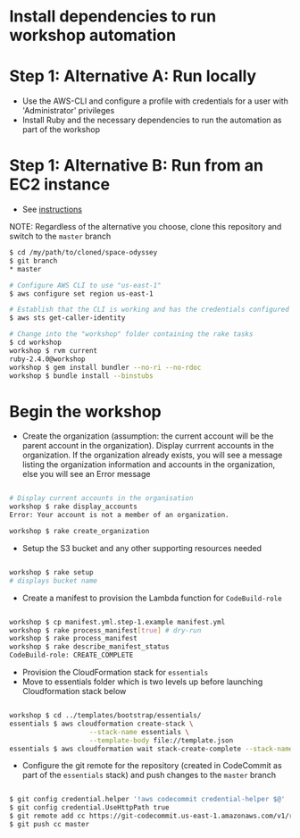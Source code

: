 Install dependencies to run workshop automation
===

Step 1: Alternative A: Run locally 
=====

- Use the AWS-CLI and configure a profile with credentials for a user with 'Administrator' privileges
- Install Ruby and the necessary dependencies to run the automation as part of the workshop
 
Step 1: Alternative B: Run from an EC2 instance
=====
   
- See [instructions](launch_instance.md)

NOTE: Regardless of the alternative you choose, clone this repository and switch to the ```master``` branch 

```bash
$ cd /my/path/to/cloned/space-odyssey
$ git branch
* master

# Configure AWS CLI to use "us-east-1"
$ aws configure set region us-east-1

# Establish that the CLI is working and has the credentials configured
$ aws sts get-caller-identity

# Change into the "workshop" folder containing the rake tasks
$ cd workshop
workshop $ rvm current
ruby-2.4.0@workshop
workshop $ gem install bundler --no-ri --no-rdoc
workshop $ bundle install --binstubs

```

Begin the workshop
===

- Create the organization (assumption: the current account will be the parent account in the organization). Display currrent accounts in the organization. If the organization already exists, you will see a message listing the organization information and accounts in the organization, else you will see an Error message 

```bash

# Display current accounts in the organisation
workshop $ rake display_accounts
Error: Your account is not a member of an organization.

workshop $ rake create_organization

```

- Setup the S3 bucket and any other supporting resources needed

```bash

workshop $ rake setup
# displays bucket name

```

- Create a manifest to provision the Lambda function for ```CodeBuild-role```

```bash

workshop $ cp manifest.yml.step-1.example manifest.yml
workshop $ rake process_manifest[true] # dry-run
workshop $ rake process_manifest
workshop $ rake describe_manifest_status
CodeBuild-role: CREATE_COMPLETE

```

- Provision the CloudFormation stack for ```essentials```
- Move to essentials folder which is two levels up before launching Cloudformation stack below

```bash

workshop $ cd ../templates/bootstrap/essentials/
essentials $ aws cloudformation create-stack \
                    --stack-name essentials \
                    --template-body file://template.json
essentials $ aws cloudformation wait stack-create-complete --stack-name essentials                    
```

- Configure the git remote for the repository (created in CodeCommit as part of the ```essentials``` stack) and push changes to the ```master``` branch

```bash

$ git config credential.helper '!aws codecommit credential-helper $@'
$ git config credential.UseHttpPath true
$ git remote add cc https://git-codecommit.us-east-1.amazonaws.com/v1/repos/space-odyssey
$ git push cc master

```
